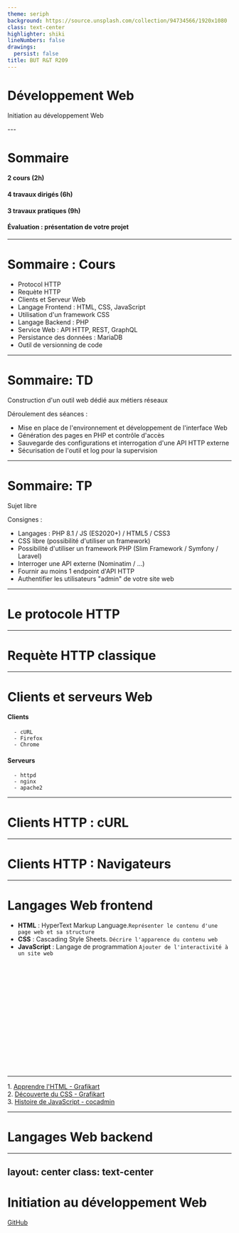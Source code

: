 ```yaml
---
theme: seriph
background: https://source.unsplash.com/collection/94734566/1920x1080
class: text-center
highlighter: shiki
lineNumbers: false
drawings:
  persist: false
title: BUT R&T R209
---
```


# Développement Web

Initiation au développement Web

<div class="abs-br m-6 flex gap-2">
  <a href="https://github.com/Veryloop/but-rt-s2-r209" target="_blank" alt="GitHub"
    class="text-xl icon-btn opacity-50 !border-none !hover:text-white">
    <carbon-logo-github />
  </a>
</div>
---

# Sommaire

#### 2 cours (2h)
#### 4 travaux dirigés (6h)
#### 3 travaux pratiques (9h)
#### Évaluation : présentation de votre projet

---

# Sommaire : Cours
- Protocol HTTP
- Requète HTTP
- Clients et Serveur Web
- Langage Frontend : HTML, CSS, JavaScript
- Utilisation d'un framework CSS
- Langage Backend : PHP
- Service Web : API HTTP, REST, GraphQL
- Persistance des données : MariaDB
- Outil de versionning de code

---

# Sommaire: TD
Construction d'un outil web dédié aux métiers réseaux

Déroulement des séances :
- Mise en place de l'environnement et développement de l'interface Web
- Génération des pages en PHP et contrôle d'accès
- Sauvegarde des configurations et interrogation d'une API HTTP externe
- Sécurisation de l'outil et log pour la supervision

---

# Sommaire: TP
Sujet libre

Consignes :
- Langages : PHP 8.1 / JS (ES2020+) / HTML5 / CSS3
- CSS libre (possibilité d'utiliser un framework)
- Possibilité d'utiliser un framework PHP (Slim Framework / Symfony / Laravel)
- Interroger une API externe (Nominatim / ...)
- Fournir au moins 1 endpoint d'API HTTP
- Authentifier les utilisateurs "admin" de votre site web

---

# Le protocole HTTP

---

# Requète HTTP classique

---

# Clients et serveurs Web

<div grid="~ cols-2 gap-2" m="-t-2">

  <div>
    <h4>Clients</h4>

      - cURL
      - Firefox
      - Chrome    
  </div>

  <div>
    <h4>Serveurs</h4>  
  
      - httpd
      - nginx
      - apache2
  </div>
</div>

---

# Clients HTTP : cURL

---

# Clients HTTP : Navigateurs

---

# Langages Web frontend

-  __HTML__ : HyperText Markup Language.`Représenter le contenu d'une page web et sa structure`
- __CSS__ : Cascading Style Sheets. `Décrire l'apparence du contenu web`
- __JavaScript__ : Langage de programmation `Ajouter de l'interactivité à un site web`

<div class="space"></div>

___

1\. [Apprendre l'HTML - Grafikart](https://www.youtube.com/playlist?list=PLjwdMgw5TTLUeixVGPNl1uZNeJy4UY6qX)<br>
2\. [Découverte du CSS - Grafikart](https://www.youtube.com/playlist?list=PLjwdMgw5TTLVjTZQocrMwKicV5wsZlRpj)<br>
3\. [Histoire de JavaScript - cocadmin](https://www.youtube.com/watch?v=cdDPQkF7hRA)

<style>
.space{
  height: 240px;
  #background-color: #000;
}
</style>

---

# Langages Web backend


---
layout: center
class: text-center
---

# Initiation au développement Web

[GitHub](https://github.com/Veryloop/but-rt-s2-r209)